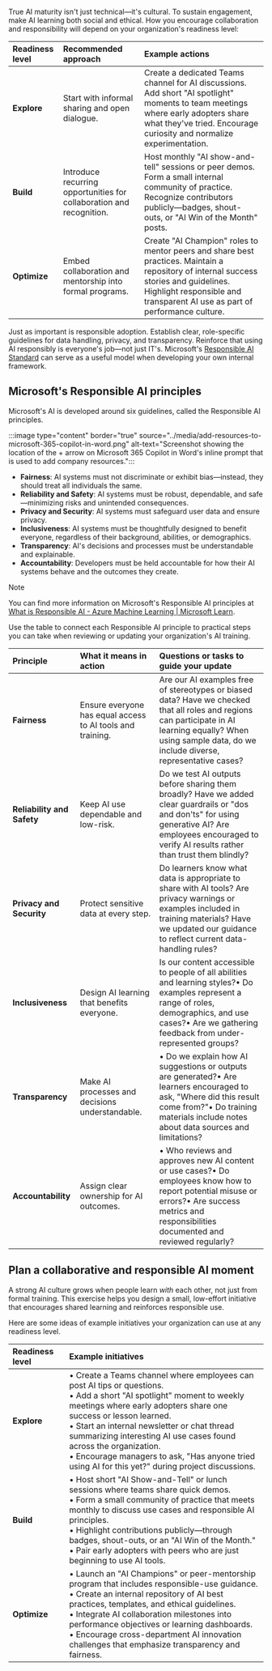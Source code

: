 True AI maturity isn't just technical—it's cultural. To sustain engagement, make AI learning both social and ethical. How you encourage collaboration and responsibility will depend on your organization's readiness level:

| **Readiness level** | **Recommended approach** | **Example actions** |
| :--- | :--- | :--- |
| **Explore** | Start with informal sharing and open dialogue. | Create a dedicated Teams channel for AI discussions. Add short "AI spotlight" moments to team meetings where early adopters share what they've tried. Encourage curiosity and normalize experimentation. |
| **Build** | Introduce recurring opportunities for collaboration and recognition. | Host monthly "AI show-and-tell" sessions or peer demos. Form a small internal community of practice. Recognize contributors publicly—badges, shout-outs, or "AI Win of the Month" posts. |
| **Optimize** | Embed collaboration and mentorship into formal programs. | Create "AI Champion" roles to mentor peers and share best practices. Maintain a repository of internal success stories and guidelines. Highlight responsible and transparent AI use as part of performance culture. |

Just as important is responsible adoption. Establish clear, role-specific guidelines for data handling, privacy, and transparency. Reinforce that using AI responsibly is everyone's job—not just IT's. Microsoft's [Responsible AI Standard](https://cdn-dynmedia-1.microsoft.com/is/content/microsoftcorp/microsoft/final/en-us/microsoft-brand/documents/Microsoft-Responsible-AI-Standard-General-Requirements.pdf) can serve as a useful model when developing your own internal framework.

## Microsoft's Responsible AI principles

Microsoft's AI is developed around six guidelines, called the Responsible AI principles.

:::image type="content" border="true" source="../media/add-resources-to-microsoft-365-copilot-in-word.png" alt-text="Screenshot showing the location of the + arrow on Microsoft 365 Copilot in Word's inline prompt that is used to add company resources.":::

- **Fairness**: AI systems must not discriminate or exhibit bias—instead, they should treat all individuals the same.
- **Reliability and Safety**: AI systems must be robust, dependable, and safe—minimizing risks and unintended consequences.
- **Privacy and Security**: AI systems must safeguard user data and ensure privacy.
- **Inclusiveness**: AI systems must be thoughtfully designed to benefit everyone, regardless of their background, abilities, or demographics.
- **Transparency**: AI's decisions and processes must be understandable and explainable.
- **Accountability**: Developers must be held accountable for how their AI systems behave and the outcomes they create.

>[!NOTE]
> You can find more information on Microsoft's Responsible AI principles at [What is Responsible AI - Azure Machine Learning | Microsoft Learn](/azure/machine-learning/concept-responsible-ai).

Use the table to connect each Responsible AI principle to practical steps you can take when reviewing or updating your organization's AI training.

| **Principle** | **What it means in action** | **Questions or tasks to guide your update** |
| :--- | :--- | :--- |
| **Fairness** | Ensure everyone has equal access to AI tools and training. | Are our AI examples free of stereotypes or biased data? Have we checked that all roles and regions can participate in AI learning equally? When using sample data, do we include diverse, representative cases? |
| **Reliability and Safety** | Keep AI use dependable and low-risk. | Do we test AI outputs before sharing them broadly? Have we added clear guardrails or "dos and don'ts" for using generative AI? Are employees encouraged to verify AI results rather than trust them blindly? |
| **Privacy and Security** | Protect sensitive data at every step. | Do learners know what data is appropriate to share with AI tools? Are privacy warnings or examples included in training materials? Have we updated our guidance to reflect current data-handling rules? |
| **Inclusiveness** | Design AI learning that benefits everyone. | Is our content accessible to people of all abilities and learning styles?• Do examples represent a range of roles, demographics, and use cases?• Are we gathering feedback from under-represented groups? |
| **Transparency** | Make AI processes and decisions understandable. | • Do we explain how AI suggestions or outputs are generated?• Are learners encouraged to ask, "Where did this result come from?"• Do training materials include notes about data sources and limitations? |
| **Accountability** | Assign clear ownership for AI outcomes. | • Who reviews and approves new AI content or use cases?• Do employees know how to report potential misuse or errors?• Are success metrics and responsibilities documented and reviewed regularly? |

## Plan a collaborative and responsible AI moment

A strong AI culture grows when people learn *with* each other, not just from formal training. This exercise helps you design a small, low-effort initiative that encourages shared learning and reinforces responsible use.

Here are some ideas of example initiatives your organization can use at any readiness level.

| **Readiness level** | **Example initiatives** |
| :--- | :--- |
| **Explore** | • Create a Teams channel where employees can post AI tips or questions.<br>• Add a short "AI spotlight" moment to weekly meetings where early adopters share one success or lesson learned.<br>• Start an internal newsletter or chat thread summarizing interesting AI use cases found across the organization.<br>• Encourage managers to ask, "Has anyone tried using AI for this yet?" during project discussions. |
| **Build** | • Host short "AI Show-and-Tell" or lunch sessions where teams share quick demos.<br>• Form a small community of practice that meets monthly to discuss use cases and responsible AI principles.<br>• Highlight contributions publicly—through badges, shout-outs, or an "AI Win of the Month."<br>• Pair early adopters with peers who are just beginning to use AI tools. |
| **Optimize** | • Launch an "AI Champions" or peer-mentorship program that includes responsible-use guidance.<br>• Create an internal repository of AI best practices, templates, and ethical guidelines.<br>• Integrate AI collaboration milestones into performance objectives or learning dashboards.<br>• Encourage cross-department AI innovation challenges that emphasize transparency and fairness. |
